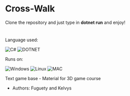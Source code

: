 # Cross-Walk


Clone the repository and just type in **dotnet run** and enjoy!



#
Language used:

![C#](https://img.shields.io/badge/C%23-239120?style=for-the-badge&logo=c-sharp&logoColor=white)
![DOTNET](https://img.shields.io/badge/.NET-5C2D91?style=for-the-badge&logo=.net&logoColor=white)

Runs on:

![Windows](https://img.shields.io/badge/Windows-0078D6?style=for-the-badge&logo=windows&logoColor=white)
![Linux](https://img.shields.io/badge/Linux-FCC624?style=for-the-badge&logo=linux&logoColor=black)
![MAC](https://img.shields.io/badge/mac%20os-000000?style=for-the-badge&logo=apple&logoColor=white)

Text game base - Material for 3D game course

- Authors: Fuguety and Kelvys
